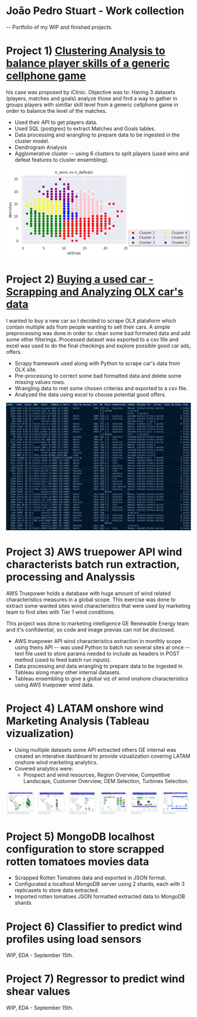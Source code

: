 # João Pedro Stuart - Work collection
-- Portfolio of my WIP and finished projects.

# Project 1) [Clustering Analysis to balance player skills of a generic cellphone game](https://github.com/jstuartpieri/players_skill_cluster_analysis)

his case was proposed by iClinic. Objective was to: Having 3 datasets (players, matches and goals) analyze those and find a way to gather in groups players with simillar skill level from a generic cellphone game in order to balance the level of the matches.

* Used their API to get players data.
* Used SQL (postgres) to extract Matches and Goals tables.
* Data processing and wrangling to prepare data to be ingested in the cluster model.
* Dendrogram Analysis
* Agglomerative cluster -- using 6 clusters to split players (used wins and defeat features to cluster ensembling).

![](images/clustering_img.png)


# Project 2) [Buying a used car - Scrapping and Analyzing OLX car's data](https://github.com/jstuartpieri/scrapping_carros_olx)

I wanted to buy a new car so I decided to scrape OLX plataform which contain multiple ads from people wanting to sell their cars. A simple preprocessing was done in order to: clean some bad formated data and add some other filterings. Processed dataset was exported to a csv file and excel was used to do the final checkings and explore possible good car ads, offers.

* Scrapy framework used along with Python to scrape car's data from OLX site.
* Pre-processing to correct some bad formatted data and delete some missing values rows.
* Wrangling data to met some chosen criterias and exported to a csv file.
* Analyzed the data using excel to choose potential good offers.

![](images/image.png)

# Project 3) AWS truepower API wind characterists batch run extraction, processing and Analyssis

AWS Truepower holds a database with huge amount of wind related characteristics measures in a global scope. This exercise was done to extract some wanted sites wind characteristics that were used by marketing team to find sites with Tier 1 wind conditions.

This project was done to marketing intelligence GE Renewable Energy team and it's confidential, so code and image previas can not be disclosed.

* AWS truepower API wind characteristics extraction in monthly scope using theirs API -- was used Python to batch run several sites at once -- text file used to store params needed to include as headers in POST method (used to feed batch run inputs).
* Data processing and data wrangling to prepare data to be ingested in Tableau along many other internal datasets.
* Tableau ensembling to give a global viz of wind onshore characteristics using AWS truepower wind data.

# Project 4) LATAM onshore wind Marketing Analysis (Tableau vizualization)

* Using multiple datasets some API extracted others GE internal was created an interative dashboard to  provide vizualization  covering LATAM onshore wind marketing analytics.
* Covered analytics were:
  * Prospect and wind resources, Region Overview, Competitive Landscape, Customer Overview, OEM Selection, Turbines Selection.
  
 ![](images/fe5790bb-b90b-499e-81bc-2c7ac71215d7.png)

# Project 5) MongoDB localhost configuration to store scrapped rotten tomatoes movies data

* Scrapped Rotten Tomatoes data and exported in JSON format.
* Configurated a localhost MongoDB server using 2 shards, each with 3 replicasets to store data extracted.
* Imported rotten tomatoes JSON formatted extracted data to MongoDB shards.


# Project 6) Classifier to predict wind profiles using load sensors

WIP, EDA - September 15th.

# Project 7) Regressor to predict wind shear values

WIP, EDA - September 15th.
